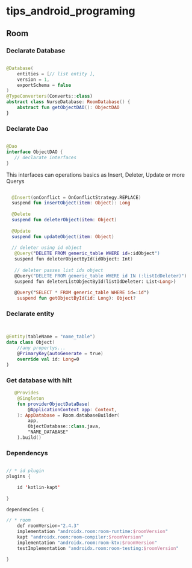 # tips_android_programing

## Room

### Declarate Database

``` kotlin

@Database(
    entities = [// list entity ],
    version = 1,
    exportSchema = false
)
@TypeConverters(Converts::class)
abstract class NurseDatabase: RoomDatabase() {
    abstract fun getObjectDAO(): ObjectDAO
}

```

### Declarate Dao

``` kotlin

@Dao
interface ObjectDAO {
   // declarate interfaces
}

```

This interfaces can operations basics as Insert, Deleter, Update or more Querys

``` kotlin

  @Insert(onConflict = OnConflictStrategy.REPLACE)
  suspend fun insertObject(item: Object): Long
    
  @Delete
  suspend fun deleterObject(item: Object)
  
  @Update
  suspend fun updateObject(item: Object)
  
  // deleter using id object
   @Query("DELETE FROM generic_table WHERE id=:idObject")
   suspend fun deleterObjectById(idObject: Int)
   
   // deleter passes list ids object
   @Query("DELETE FROM generic_table WHERE id IN (:listIdDeleter)")
   suspend fun deleterListObjectById(listIdDeleter: List<Long>)
   
   @Query("SELECT * FROM generic_table WHERE id=:id")
    suspend fun getObjectById(id: Long): Object?
```
### Declarate entity

``` kotlin


@Entity(tableName = "name_table")
data class Object(
    //any propertys...
    @PrimaryKey(autoGenerate = true)
    override val id: Long=0
)
```

### Get database with hilt

```kotlin
   @Provides
    @Singleton
    fun providerObjectDataBase(
        @ApplicationContext app: Context,
    ): AppDatabase = Room.databaseBuilder(
        app,
        ObjectDatabase::class.java,
        "NAME_DATABASE"
    ).build()
```


### Dependencys


```kotlin

// * id plugin
plugins {

    id 'kotlin-kapt'
    
}

dependencies {

// * room
    def roomVersion="2.4.3"
    implementation "androidx.room:room-runtime:$roomVersion"
    kapt "androidx.room:room-compiler:$roomVersion"
    implementation "androidx.room:room-ktx:$roomVersion"
    testImplementation "androidx.room:room-testing:$roomVersion"

}

```
